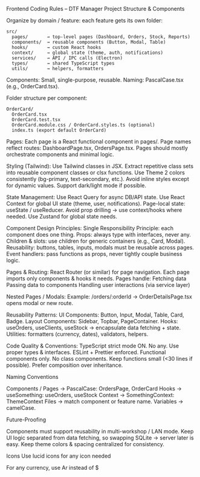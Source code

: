Frontend Coding Rules – DTF Manager
Project Structure & Components

Organize by domain / feature: each feature gets its own folder:
```
src/
  pages/       → top-level pages (Dashboard, Orders, Stock, Reports)
  components/  → reusable components (Button, Modal, Table)
  hooks/       → custom React hooks
  context/     → global state (theme, auth, notifications)
  services/    → API / IPC calls (Electron)
  types/       → shared TypeScript types
  utils/       → helpers, formatters

```

Components:
Small, single-purpose, reusable.
Naming: PascalCase.tsx (e.g., OrderCard.tsx).

Folder structure per component:
```
OrderCard/
  OrderCard.tsx
  OrderCard.test.tsx
  OrderCard.module.css / OrderCard.styles.ts (optional)
  index.ts (export default OrderCard)

```

Pages:
Each page is a React functional component in pages/.
Page names reflect routes: DashboardPage.tsx, OrdersPage.tsx.
Pages should mostly orchestrate components and minimal logic.

Styling (Tailwind):
Use Tailwind classes in JSX.
Extract repetitive class sets into reusable component classes or clsx functions.
Use Theme 2 colors consistently (bg-primary, text-secondary, etc.).
Avoid inline styles except for dynamic values.
Support dark/light mode if possible.

State Management:
Use React Query for async DB/API state.
Use React Context for global UI state (theme, user, notifications).
Page-local state: useState / useReducer.
Avoid prop drilling → use context/hooks where needed.
Use Zustand for global state needs.

Component Design Principles:
Single Responsibility Principle: each component does one thing.
Props: always type with interfaces, never any.
Children & slots: use children for generic containers (e.g., Card, Modal).
Reusability: buttons, tables, inputs, modals must be reusable across pages.
Event handlers: pass functions as props, never tightly couple business logic.

Pages & Routing:
React Router (or similar) for page navigation.
Each page imports only components & hooks it needs.
Pages handle:
Fetching data
Passing data to components
Handling user interactions (via service layer)

Nested Pages / Modals:
Example: /orders/:orderId → OrderDetailsPage.tsx opens modal or new route.

Reusability Patterns:
UI Components: Button, Input, Modal, Table, Card, Badge.
Layout Components: Sidebar, Topbar, PageContainer.
Hooks: useOrders, useClients, useStock → encapsulate data fetching + state.
Utilities: formatters (currency, dates), validators, helpers.

Code Quality & Conventions:
TypeScript strict mode ON.
No any. Use proper types & interfaces.
ESLint + Prettier enforced.
Functional components only. No class components.
Keep functions small (<30 lines if possible).
Prefer composition over inheritance.

Naming Conventions

Components / Pages → PascalCase: OrdersPage, OrderCard
Hooks → useSomething: useOrders, useStock
Context → SomethingContext: ThemeContext
Files → match component or feature name.
Variables → camelCase.

Future-Proofing

Components must support reusability in multi-workshop / LAN mode.
Keep UI logic separated from data fetching, so swapping SQLite → server later is easy.
Keep theme colors & spacing centralized for consistency.

Icons
Use lucid icons for any icon needed

For any currency, use Ar instead of $
